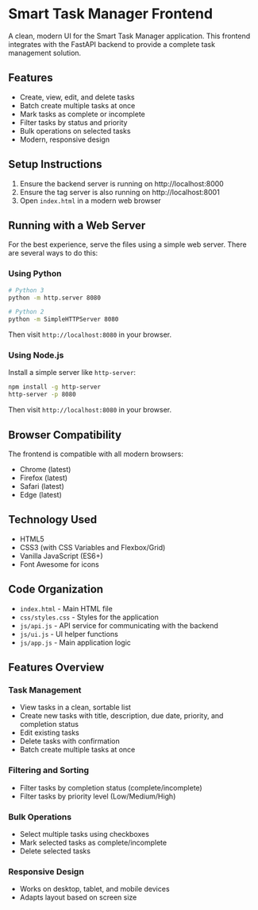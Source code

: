 # Smart Task Manager Frontend

A clean, modern UI for the Smart Task Manager application. This frontend integrates with the FastAPI backend to provide a complete task management solution.

## Features

- Create, view, edit, and delete tasks
- Batch create multiple tasks at once
- Mark tasks as complete or incomplete
- Filter tasks by status and priority
- Bulk operations on selected tasks
- Modern, responsive design

## Setup Instructions

1. Ensure the backend server is running on http://localhost:8000
2. Ensure the tag server is also running on http://localhost:8001
3. Open `index.html` in a modern web browser

## Running with a Web Server

For the best experience, serve the files using a simple web server. There are several ways to do this:

### Using Python

```bash
# Python 3
python -m http.server 8080

# Python 2
python -m SimpleHTTPServer 8080
```

Then visit `http://localhost:8080` in your browser.

### Using Node.js

Install a simple server like `http-server`:

```bash
npm install -g http-server
http-server -p 8080
```

Then visit `http://localhost:8080` in your browser.

## Browser Compatibility

The frontend is compatible with all modern browsers:
- Chrome (latest)
- Firefox (latest)
- Safari (latest)
- Edge (latest)

## Technology Used

- HTML5
- CSS3 (with CSS Variables and Flexbox/Grid)
- Vanilla JavaScript (ES6+)
- Font Awesome for icons

## Code Organization

- `index.html` - Main HTML file
- `css/styles.css` - Styles for the application
- `js/api.js` - API service for communicating with the backend
- `js/ui.js` - UI helper functions
- `js/app.js` - Main application logic

## Features Overview

### Task Management
- View tasks in a clean, sortable list
- Create new tasks with title, description, due date, priority, and completion status
- Edit existing tasks
- Delete tasks with confirmation
- Batch create multiple tasks at once

### Filtering and Sorting
- Filter tasks by completion status (complete/incomplete)
- Filter tasks by priority level (Low/Medium/High)

### Bulk Operations
- Select multiple tasks using checkboxes
- Mark selected tasks as complete/incomplete
- Delete selected tasks

### Responsive Design
- Works on desktop, tablet, and mobile devices
- Adapts layout based on screen size 